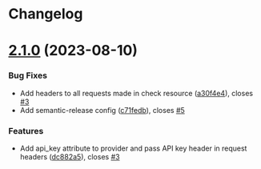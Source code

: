 # Changelog

# [2.1.0](https://gitlab.dockstudios.co.uk/pub/jmon/jmon-terraform-provider/compare/v2.0.0...v2.1.0) (2023-08-10)


### Bug Fixes

* Add headers to all requests made in check resource ([a30f4e4](https://gitlab.dockstudios.co.uk/pub/jmon/jmon-terraform-provider/commit/a30f4e479e32a2dbb1b936d95190a3e718399a78)), closes [#3](https://gitlab.dockstudios.co.uk/pub/jmon/jmon-terraform-provider/issues/3)
* Add semantic-release config ([c71fedb](https://gitlab.dockstudios.co.uk/pub/jmon/jmon-terraform-provider/commit/c71fedbc1991a4a7eb49d10d6f25c3a2c76c3a94)), closes [#5](https://gitlab.dockstudios.co.uk/pub/jmon/jmon-terraform-provider/issues/5)


### Features

* Add api_key attribute to provider and pass API key header in request headers ([dc882a5](https://gitlab.dockstudios.co.uk/pub/jmon/jmon-terraform-provider/commit/dc882a52e8e593ce5cc371ae431756032ae6dab6)), closes [#3](https://gitlab.dockstudios.co.uk/pub/jmon/jmon-terraform-provider/issues/3)
